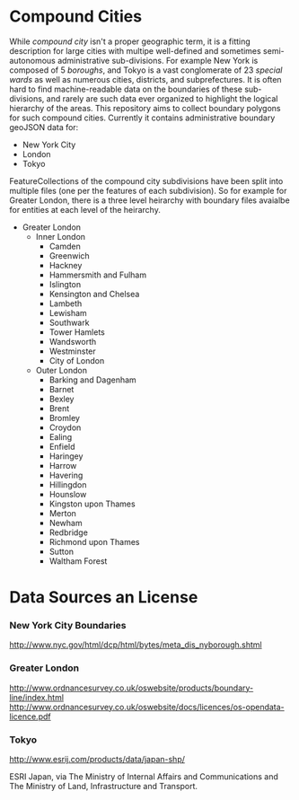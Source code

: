 # Compound Cities

While *compound city* isn't a proper geographic term, it is a fitting description for large cities with multipe well-defined and sometimes semi-autonomous administrative sub-divisions.  For example New York is composed of 5 *boroughs*, and Tokyo is a vast conglomerate of 23 *special wards* as well as numerous cities, districts, and subprefectures.  It is often hard to find machine-readable data on the boundaries of these sub-divisions, and rarely are such data ever organized to highlight the logical hierarchy of the areas.  This repository aims to collect boundary polygons for such compound cities.  Currently it contains administrative boundary geoJSON data for:

- New York City
- London
- Tokyo

FeatureCollections of the compound city subdivisions have been split into multiple files (one per the features of each subdivision).  So for example for Greater London, there is a three level heirarchy with boundary files avaialbe for entities at each level of the heirarchy.

- Greater London
	- Inner London
		- Camden
		- Greenwich
		- Hackney
		- Hammersmith and Fulham
		- Islington
		- Kensington and Chelsea
		- Lambeth
		- Lewisham
		- Southwark
		- Tower Hamlets
		- Wandsworth
		- Westminster
		- City of London
	- Outer London
		- Barking and Dagenham
		- Barnet
		- Bexley
		- Brent
		- Bromley
		- Croydon
		- Ealing
		- Enfield
		- Haringey
		- Harrow
		- Havering
		- Hillingdon
		- Hounslow
		- Kingston upon Thames
		- Merton
		- Newham
		- Redbridge
		- Richmond upon Thames
		- Sutton
		- Waltham Forest

# Data Sources an License

### New York City Boundaries 

http://www.nyc.gov/html/dcp/html/bytes/meta_dis_nyborough.shtml

### Greater London 

http://www.ordnancesurvey.co.uk/oswebsite/products/boundary-line/index.html
http://www.ordnancesurvey.co.uk/oswebsite/docs/licences/os-opendata-licence.pdf

### Tokyo

http://www.esrij.com/products/data/japan-shp/

ESRI Japan, via The Ministry of Internal Affairs and Communications and The Ministry of Land, Infrastructure and Transport.



